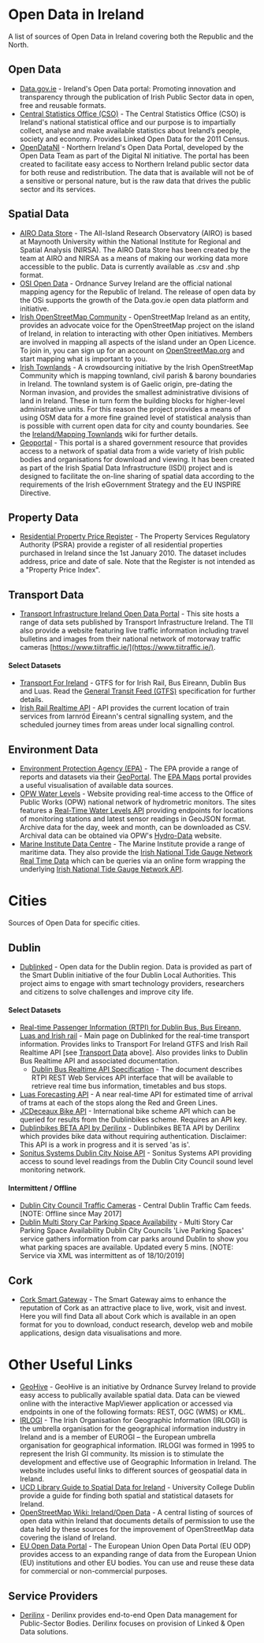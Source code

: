 # Open Data in Ireland
A list of sources of Open Data in Ireland covering both the Republic and the North.

## Open Data
- [Data.gov.ie](https://data.gov.ie/) - Ireland's Open Data portal: Promoting innovation and transparency through the publication of Irish Public Sector data in open, free and reusable formats.
- [Central Statistics Office (CSO)](https://www.cso.ie/en/databases/) - The Central Statistics Office (CSO) is Ireland's national statistical office and our purpose is to impartially collect, analyse and make available statistics about Ireland’s people, society and economy. Provides Linked Open Data for the 2011 Census.
- [OpenDataNI](https://www.opendatani.gov.uk/) - Northern Ireland's Open Data Portal, developed by the Open Data Team as part of the Digital NI initiative. The portal has been created to facilitate easy access to Northern Ireland public sector data for both reuse and redistribution. The data that is available will not be of a sensitive or personal nature, but is the raw data that drives the public sector and its services.

## Spatial Data
- [AIRO Data Store](http://airo.maynoothuniversity.ie/datastore) - The All-Island Research Observatory (AIRO) is based at Maynooth University within the National Institute for Regional and Spatial Analysis (NIRSA). The AIRO Data Store has been created by the team at AIRO and NIRSA as a means of making our working data more accessible to the public. Data is currently available as .csv and .shp format.
- [OSI Open Data](https://data-osi.opendata.arcgis.com/) - Ordnance Survey Ireland are the official national mapping agency for the Republic of Ireland. The release of open data by the OSi supports the growth of the Data.gov.ie open data platform and initiative.
- [Irish OpenStreetMap Community](https://www.openstreetmap.ie/) - OpenStreetMap Ireland as an entity, provides an advocate voice for the OpenStreetMap project on the island of Ireland, in relation to interacting with other Open initiatives. Members are involved in mapping all aspects of the island under an Open Licence. To join in, you can sign up for an account on [OpenStreetMap.org](https://www.openstreetmap.org/) and start mapping what is important to you.
- [Irish Townlands](https://www.townlands.ie/) - A crowdsourcing initiative by the Irish OpenStreetMap Community which is mapping townland, civil parish & barony boundaries in Ireland. The townland system is of Gaelic origin, pre-dating the Norman invasion, and provides the smallest administrative divisions of land in Ireland. These in turn form the building blocks for higher-level administrative units. For this reason the project provides a means of using OSM data for a more fine grained level of statistical analysis than is possible with current open data for city and county boundaries. See the [Ireland/Mapping Townlands](https://wiki.openstreetmap.org/wiki/Ireland/Mapping_Townlands) wiki for further details.
- [Geoportal](https://www.geoportal.ie/geoportal/catalog/main/home.page) - This portal is a shared government resource that provides access to a network of spatial data from a wide variety of Irish public bodies and organisations for download and viewing. It has been created as part of the Irish Spatial Data Infrastructure (ISDI) project and is designed to facilitate the on-line sharing of spatial data according to the requirements of the Irish eGovernment Strategy and the EU INSPIRE Directive.

## Property Data
- [Residential Property Price Register](https://www.propertypriceregister.ie/) - The Property Services Regulatory Authority (PSRA) provide a register of all residential properties purchased in Ireland since the 1st January 2010. The dataset includes address, price and date of sale. Note that the Register is not intended as a "Property Price Index".

## Transport Data
- [Transport Infrastructure Ireland Open Data Portal](http://data.tii.ie/) - This site hosts a range of data sets published by Transport Infrastructure Ireland. The TII also provide a website featuring live traffic information including travel bulletins and images from their national network of motorway traffic cameras [https://www.tiitraffic.ie/](https://www.tiitraffic.ie/). 

#### Select Datasets
- [Transport For Ireland](https://www.transportforireland.ie/transitData/PT_Data.html) - GTFS for for Irish Rail, Bus Eireann, Dublin Bus and Luas. Read the [General Transit Feed (GTFS)](https://gtfs.org) specification for further details.
- [Irish Rail Realtime API](http://api.irishrail.ie/realtime/) - API provides the current location of train services from Iarnród Éireann's central signalling system, and the scheduled journey times from areas under local signalling control.

## Environment Data
- [Environment Protection Agency (EPA)](https://www.epa.ie/) - The EPA provide a range of reports and datasets via their [GeoPortal](http://gis.epa.ie/). The [EPA Maps](https://gis.epa.ie/EPAMaps/) portal provides a useful visualisation of available data sources.
- [OPW Water Levels](waterlevel.ie) - Website providing real-time access to the Office of Public Works (OPW) national network of hydrometric monitors. The sites features a [Real-Time Water Levels API](http://waterlevel.ie/page/api/) providing endpoints for locations of monitoring stations and latest sensor readings in GeoJSON format. Archive data for the day, week and month, can be downloaded as CSV. Archival data can be obtained via OPW's [Hydro-Data](http://waterlevel.ie/hydro-data/home.html) website.
- [Marine Institute Data Centre](https://www.marine.ie/Home/site-area/data-services/search-marine-data/access-data) - The Marine Institute provide a range of maritime data. They also provide the [Irish National Tide Gauge Network Real Time Data](http://data.marine.ie/geonetwork/srv/eng/catalog.search#/metadata/ie.marine.data:dataset.2774) which can be queries via an online form wrapping the underlying [Irish National Tide Gauge Network API](https://erddap.marine.ie/erddap/tabledap/IrishNationalTideGaugeNetwork.html).

# Cities
Sources of Open Data for specific cities.

## Dublin
- [Dublinked](https://data.smartdublin.ie/) - Open data for the Dublin region. Data is provided as part of the Smart Dublin initiative of the four Dublin Local Authorities. This project aims to engage with smart technology providers, researchers and citizens to solve challenges and improve city life.

#### Select Datasets
- [Real-time Passenger Information (RTPI) for Dublin Bus, Bus Eireann, Luas and Irish rail](https://data.smartdublin.ie/dataset/real-time-passenger-information-rtpi-for-dublin-bus-bus-eireann-luas-and-irish-rail) - Main page on Dublinked for the real-time transport information. Provides links to Transport For Ireland GTFS and Irish Rail Realtime API [see [Transport Data](https://github.com/virtualarchitectures/Open-Data-in-Ireland#transport-data) above]. Also provides links to Dublin Bus Realtime API and associated documentation. 
  - [Dublin Bus Realtime API Specification](https://data.smartdublin.ie/dataset/c9df9a0b-d17a-40ff-a5d4-01da0cf08617/resource/4b9f2c4f-6bf5-4958-a43a-f12dab04cf61/download/rtpirestapispecification.pdf) - The document describes RTPI REST Web Services API interface that will be available to retrieve real time bus information, timetables and bus stops.
- [Luas Forecasting API](http://luasforecasts.rpa.ie/analysis/view.aspx) - A near real-time API for estimated time of arrival of trams at each of the stops along the Red and Green Lines.
- [JCDeceaux Bike API](https://developer.jcdecaux.com/#/opendata) - International bike scheme API which can be queried for results from the Dublinbikes scheme. Requires an API key.
- [Dublinbikes BETA API by Derilinx](https://dublinbikes.staging.derilinx.com/api/v1/resources/ui/) - Dublinbikes BETA API by Derilinx which provides bike data without requiring authentication. Disclaimer: This API is a work in progress and it is served 'as is'.
- [Sonitus Systems Dublin City Noise API](http://dublincitynoise.sonitussystems.com/applications/api/api-doc.html) - Sonitus Systems API providing access to sound level readings from the Dublin City Council sound level monitoring network.

#### Intermittent / Offline
- [Dublin City Council Traffic Cameras](https://www.dublincity.ie/dublintraffic/) - Central Dublin Traffic Cam feeds. [NOTE: Offline since May 2017]
- [Dublin Multi Story Car Parking Space Availability](https://data.smartdublin.ie/dataset/multi-story-car-parking-space-availability) - Multi Story Car Parking Space Availability Dublin City Councils 'Live Parking Spaces' service gathers information from car parks around Dublin to show you what parking spaces are available. Updated every 5 mins. [NOTE: Service via XML was intermittent as of 18/10/2019]
 
## Cork
- [Cork Smart Gateway](http://data.corkcity.ie/) - The Smart Gateway aims to enhance the reputation of Cork as an attractive place to live, work, visit and invest. Here you will find Data all about Cork which is available in an open format for you to download, conduct research, develop web and mobile applications, design data visualisations and more.

# Other Useful Links
- [GeoHive](https://geohive.ie/) - GeoHive is an initiative by Ordnance Survey Ireland to provide easy access to publically available spatial data. Data can be viewed online with the interactive MapViewer application or accessed via endpoints in one of the following formats: REST, OGC (WMS) or KML.
- [IRLOGI](http://www.irlogi.ie/) - The Irish Organisation for Geographic Information (IRLOGI) is the umbrella organisation for the geographical information industry in Ireland and is a member of EUROGI – the European umbrella organisation for geographical information. IRLOGI was formed in 1995 to represent the Irish GI community. Its mission is to stimulate the development and effective use of Geographic Information in Ireland. The website includes useful links to different sources of geospatial data in Ireland.
- [UCD Library Guide to Spatial Data for Ireland](http://libguides.ucd.ie/gisguide/FindSpatialData) - University College Dublin provide a guide for finding both spatial and statistical datasets for Ireland.
- [OpenStreetMap Wiki: Ireland/Open Data](https://wiki.openstreetmap.org/wiki/Ireland/Open_Data) - A central listing of sources of open data within Ireland that documents details of permission to use the data held by these sources for the improvement of OpenStreetMap data covering the island of Ireland.
- [EU Open Data Portal](http://data.europa.eu/euodp/en/home) - The European Union Open Data Portal (EU ODP) provides access to an expanding range of data from the European Union (EU) institutions and other EU bodies. You can use and reuse these data for commercial or non-commercial purposes.

## Service Providers
- [Derilinx](https://derilinx.com/) - Derilinx provides end-to-end Open Data management for Public-Sector Bodies. Derilinx focuses on provision of Linked & Open Data solutions.

